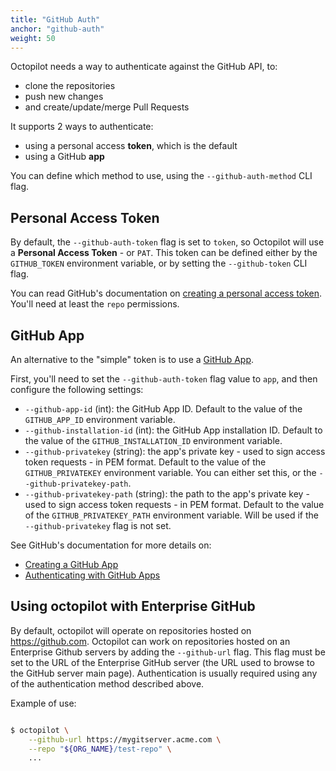 ```yaml
---
title: "GitHub Auth"
anchor: "github-auth"
weight: 50
---
```


Octopilot needs a way to authenticate against the GitHub API, to:
- clone the repositories
- push new changes
- and create/update/merge Pull Requests

It supports 2 ways to authenticate:
- using a personal access **token**, which is the default
- using a GitHub **app**

You can define which method to use, using the `--github-auth-method` CLI flag.

## Personal Access Token

By default, the `--github-auth-token` flag is set to `token`, so Octopilot will use a **Personal Access Token** - or `PAT`. This token can be defined either by the `GITHUB_TOKEN` environment variable, or by setting the `--github-token` CLI flag.

You can read GitHub's documentation on [creating a personal access token](https://docs.github.com/en/github/authenticating-to-github/keeping-your-account-and-data-secure/creating-a-personal-access-token). You'll need at least the `repo` permissions.

## GitHub App

An alternative to the "simple" token is to use a [GitHub App](https://docs.github.com/en/developers/apps).

First, you'll need to set the `--github-auth-token` flag value to `app`, and then configure the following settings:
- `--github-app-id` (int): the GitHub App ID. Default to the value of the `GITHUB_APP_ID` environment variable.
- `--github-installation-id` (int): the GitHub App installation ID. Default to the value of the `GITHUB_INSTALLATION_ID` environment variable.
- `--github-privatekey` (string): the app's private key - used to sign access token requests - in PEM format. Default to the value of the `GITHUB_PRIVATEKEY` environment variable. You can either set this, or the `--github-privatekey-path`.
- `--github-privatekey-path` (string): the path to the app's private key - used to sign access token requests - in PEM format. Default to the value of the `GITHUB_PRIVATEKEY_PATH` environment variable. Will be used if the `--github-privatekey` flag is not set.

See GitHub's documentation for more details on:
- [Creating a GitHub App](https://docs.github.com/en/developers/apps/building-github-apps/creating-a-github-app)
- [Authenticating with GitHub Apps](https://docs.github.com/en/developers/apps/building-github-apps/authenticating-with-github-apps)

## Using octopilot with Enterprise GitHub

By default, octopilot will operate on repositories hosted on https://github.com. Octopilot can work on repositories hosted on an Enterprise Github servers by adding the `--github-url` flag.
This flag must be set to the URL of the Enterprise GitHub server (the URL used to browse to the GitHub server main page). Authentication is usually required using any of the authentication method described above.

Example of use:

```bash

$ octopilot \
    --github-url https://mygitserver.acme.com \
    --repo "${ORG_NAME}/test-repo" \
    ...
```
